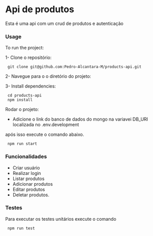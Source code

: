 
# Api de produtos

Esta é uma api com um crud de produtos e autenticação




### Usage

To run the project:

1- Clone o repositório:
```http
 git clone git@github.com:Pedro-Alcantara-M/products-api.git
 ```

2-  Navegue para o o diretório do projeto:

3- Install dependencies: 

```http
 cd products-api
 npm install
```

Rodar o projeto:

- Adicione o link do banco de dados do mongo na variavei DB_URI localizada no .env.development 

após isso execute o comando abaixo.

```http
 npm run start
```

### Funcionalidades

- Criar usuário
- Realizar login
- Listar produtos
- Adicionar produtos
- Editar produtos
- Deletar produtos.

### Testes

Para executar os testes unitários execute o comando

```http
 npm run test
```


